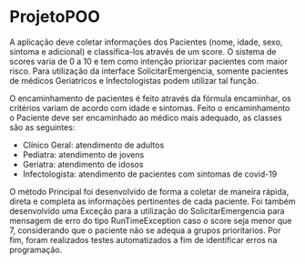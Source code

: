 # ProjetoPOO

A aplicação deve coletar informações dos Pacientes (nome, idade, sexo, sintoma e adicional) e classifica-los através de um score.
O sistema de scores varia de 0 a 10 e tem como intenção priorizar pacientes com maior risco. Para utilização da interface SolicitarEmergencia, somente pacientes de médicos Geriatricos e Infectologistas podem utilizar tal função.

O encaminhamento de pacientes é feito através da fórmula encaminhar, os critérios variam de acordo com idade e sintomas. Feito o encaminhamento o Paciente deve ser encaminhado ao médico mais adequado, as classes são as seguintes:
- Clínico Geral: atendimento de adultos
- Pediatra: atendimento de jovens
- Geriatra: atendimento de idosos
- Infectologista: atendimento de pacientes com sintomas de covid-19

O método Principal foi desenvolvido de forma a coletar de maneira rápida, direta e completa as informações pertinentes de cada paciente.
Foi também desenvolvido uma Exceção para a utilização do SolicitarEmergencia para mensagem de erro do tipo RunTimeException caso o score seja menor que 7, considerando que o paciente não se adequa a grupos prioritarios.
Por fim, foram realizados testes automatizados a fim de identificar erros na programação.

